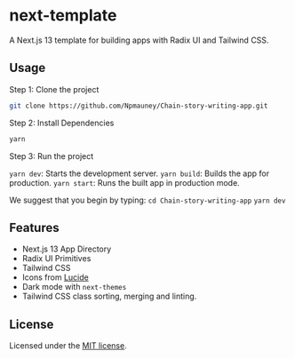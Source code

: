 # next-template

A Next.js 13 template for building apps with Radix UI and Tailwind CSS.

## Usage

Step 1: Clone the project

```bash
git clone https://github.com/Npmauney/Chain-story-writing-app.git
```

Step 2: Install Dependencies

```bash
yarn
```

Step 3: Run the project

```yarn dev```: Starts the development server.
```yarn build```: Builds the app for production.
```yarn start```: Runs the built app in production mode.

We suggest that you begin by typing:
```cd Chain-story-writing-app```
```yarn dev```

## Features

- Next.js 13 App Directory
- Radix UI Primitives
- Tailwind CSS
- Icons from [Lucide](https://lucide.dev)
- Dark mode with `next-themes`
- Tailwind CSS class sorting, merging and linting.

## License

Licensed under the [MIT license](https://github.com/shadcn/ui/blob/main/LICENSE.md).
